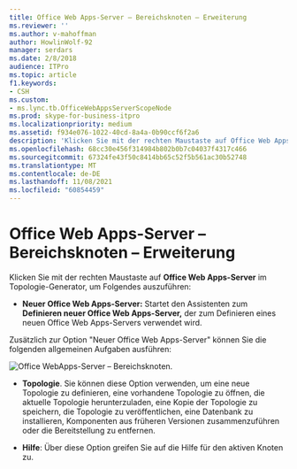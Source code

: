 ```yaml
---
title: Office Web Apps-Server – Bereichsknoten – Erweiterung
ms.reviewer: ''
ms.author: v-mahoffman
author: HowlinWolf-92
manager: serdars
ms.date: 2/8/2018
audience: ITPro
ms.topic: article
f1.keywords:
- CSH
ms.custom:
- ms.lync.tb.OfficeWebAppsServerScopeNode
ms.prod: skype-for-business-itpro
ms.localizationpriority: medium
ms.assetid: f934e076-1022-40cd-8a4a-0b90ccf6f2a6
description: 'Klicken Sie mit der rechten Maustaste auf Office Web Apps-Server im Topologie-Generator, um Folgendes auszuführen:'
ms.openlocfilehash: 68cc30e456f314984b802b0b7c04037f4317c466
ms.sourcegitcommit: 67324fe43f50c8414bb65c52f5b561ac30b52748
ms.translationtype: MT
ms.contentlocale: de-DE
ms.lasthandoff: 11/08/2021
ms.locfileid: "60854459"
---
```

# <a name="office-web-apps-server-scope-node-expander"></a>Office Web Apps-Server – Bereichsknoten – Erweiterung
 
Klicken Sie mit der rechten Maustaste auf **Office Web Apps-Server** im Topologie-Generator, um Folgendes auszuführen:
  
- **Neuer Office Web Apps-Server:** Startet den Assistenten zum **Definieren neuer Office Web Apps-Server,** der zum Definieren eines neuen Office Web Apps-Servers verwendet wird.
    
Zusätzlich zur Option "Neuer Office Web Apps-Server" können Sie die folgenden allgemeinen Aufgaben ausführen:
  
![Office WebApps-Server – Bereichsknoten.](../../media/OfficeWebApps_Server_Scope_Node.jpg)
  
- **Topologie**. Sie können diese Option verwenden, um eine neue Topologie zu definieren, eine vorhandene Topologie zu öffnen, die aktuelle Topologie herunterzuladen, eine Kopie der Topologie zu speichern, die Topologie zu veröffentlichen, eine Datenbank zu installieren, Komponenten aus früheren Versionen zusammenzuführen oder die Bereitstellung zu entfernen.
    
- **Hilfe**: Über diese Option greifen Sie auf die Hilfe für den aktiven Knoten zu.
    


